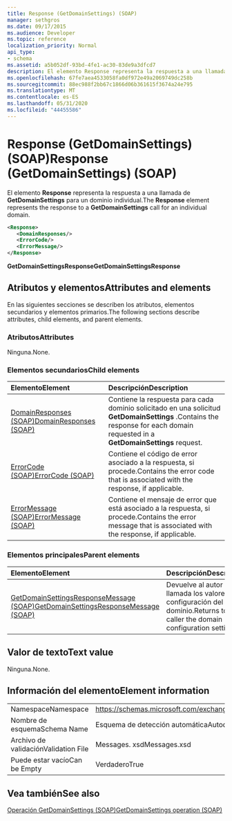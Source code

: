 ```yaml
---
title: Response (GetDomainSettings) (SOAP)
manager: sethgros
ms.date: 09/17/2015
ms.audience: Developer
ms.topic: reference
localization_priority: Normal
api_type:
- schema
ms.assetid: a5b052df-93bd-4fe1-ac30-83de9a3dfcd7
description: El elemento Response representa la respuesta a una llamada de GetDomainSettings para un dominio individual.
ms.openlocfilehash: 67fe7aea4533058fa0df972e49a2069749dc258b
ms.sourcegitcommit: 88ec988f2bb67c1866d06b361615f3674a24e795
ms.translationtype: MT
ms.contentlocale: es-ES
ms.lasthandoff: 05/31/2020
ms.locfileid: "44455586"
---
```

# <a name="response-getdomainsettings-soap"></a><span data-ttu-id="a9b59-103">Response (GetDomainSettings) (SOAP)</span><span class="sxs-lookup"><span data-stu-id="a9b59-103">Response (GetDomainSettings) (SOAP)</span></span>

<span data-ttu-id="a9b59-104">El elemento **Response** representa la respuesta a una llamada de **GetDomainSettings** para un dominio individual.</span><span class="sxs-lookup"><span data-stu-id="a9b59-104">The **Response** element represents the response to a **GetDomainSettings** call for an individual domain.</span></span> 
  
```XML
<Response>
   <DomainResponses/>
   <ErrorCode/>
   <ErrorMessage/>
</Response>
```

 <span data-ttu-id="a9b59-105">**GetDomainSettingsResponse**</span><span class="sxs-lookup"><span data-stu-id="a9b59-105">**GetDomainSettingsResponse**</span></span>
## <a name="attributes-and-elements"></a><span data-ttu-id="a9b59-106">Atributos y elementos</span><span class="sxs-lookup"><span data-stu-id="a9b59-106">Attributes and elements</span></span>

<span data-ttu-id="a9b59-107">En las siguientes secciones se describen los atributos, elementos secundarios y elementos primarios.</span><span class="sxs-lookup"><span data-stu-id="a9b59-107">The following sections describe attributes, child elements, and parent elements.</span></span>
  
### <a name="attributes"></a><span data-ttu-id="a9b59-108">Atributos</span><span class="sxs-lookup"><span data-stu-id="a9b59-108">Attributes</span></span>

<span data-ttu-id="a9b59-109">Ninguna.</span><span class="sxs-lookup"><span data-stu-id="a9b59-109">None.</span></span>
  
### <a name="child-elements"></a><span data-ttu-id="a9b59-110">Elementos secundarios</span><span class="sxs-lookup"><span data-stu-id="a9b59-110">Child elements</span></span>

|<span data-ttu-id="a9b59-111">**Elemento**</span><span class="sxs-lookup"><span data-stu-id="a9b59-111">**Element**</span></span>|<span data-ttu-id="a9b59-112">**Descripción**</span><span class="sxs-lookup"><span data-stu-id="a9b59-112">**Description**</span></span>|
|:-----|:-----|
|[<span data-ttu-id="a9b59-113">DomainResponses (SOAP)</span><span class="sxs-lookup"><span data-stu-id="a9b59-113">DomainResponses (SOAP)</span></span>](domainresponses-soap.md) <br/> |<span data-ttu-id="a9b59-114">Contiene la respuesta para cada dominio solicitado en una solicitud **GetDomainSettings** .</span><span class="sxs-lookup"><span data-stu-id="a9b59-114">Contains the response for each domain requested in a **GetDomainSettings** request.</span></span>  <br/> |
|[<span data-ttu-id="a9b59-115">ErrorCode (SOAP)</span><span class="sxs-lookup"><span data-stu-id="a9b59-115">ErrorCode (SOAP)</span></span>](errorcode-soap.md) <br/> |<span data-ttu-id="a9b59-116">Contiene el código de error asociado a la respuesta, si procede.</span><span class="sxs-lookup"><span data-stu-id="a9b59-116">Contains the error code that is associated with the response, if applicable.</span></span>  <br/> |
|[<span data-ttu-id="a9b59-117">ErrorMessage (SOAP)</span><span class="sxs-lookup"><span data-stu-id="a9b59-117">ErrorMessage (SOAP)</span></span>](errormessage-soap.md) <br/> |<span data-ttu-id="a9b59-118">Contiene el mensaje de error que está asociado a la respuesta, si procede.</span><span class="sxs-lookup"><span data-stu-id="a9b59-118">Contains the error message that is associated with the response, if applicable.</span></span>  <br/> |
   
### <a name="parent-elements"></a><span data-ttu-id="a9b59-119">Elementos principales</span><span class="sxs-lookup"><span data-stu-id="a9b59-119">Parent elements</span></span>

|<span data-ttu-id="a9b59-120">**Elemento**</span><span class="sxs-lookup"><span data-stu-id="a9b59-120">**Element**</span></span>|<span data-ttu-id="a9b59-121">**Descripción**</span><span class="sxs-lookup"><span data-stu-id="a9b59-121">**Description**</span></span>|
|:-----|:-----|
|[<span data-ttu-id="a9b59-122">GetDomainSettingsResponseMessage (SOAP)</span><span class="sxs-lookup"><span data-stu-id="a9b59-122">GetDomainSettingsResponseMessage (SOAP)</span></span>](getdomainsettingsresponsemessage-soap.md) <br/> |<span data-ttu-id="a9b59-123">Devuelve al autor de la llamada los valores de configuración del dominio.</span><span class="sxs-lookup"><span data-stu-id="a9b59-123">Returns to the caller the domain configuration settings.</span></span>  <br/> |
   
## <a name="text-value"></a><span data-ttu-id="a9b59-124">Valor de texto</span><span class="sxs-lookup"><span data-stu-id="a9b59-124">Text value</span></span>

<span data-ttu-id="a9b59-125">Ninguna.</span><span class="sxs-lookup"><span data-stu-id="a9b59-125">None.</span></span>
  
## <a name="element-information"></a><span data-ttu-id="a9b59-126">Información del elemento</span><span class="sxs-lookup"><span data-stu-id="a9b59-126">Element information</span></span>

|||
|:-----|:-----|
|<span data-ttu-id="a9b59-127">Namespace</span><span class="sxs-lookup"><span data-stu-id="a9b59-127">Namespace</span></span>  <br/> |https://schemas.microsoft.com/exchange/2010/Autodiscover  <br/> |
|<span data-ttu-id="a9b59-128">Nombre de esquema</span><span class="sxs-lookup"><span data-stu-id="a9b59-128">Schema Name</span></span>  <br/> |<span data-ttu-id="a9b59-129">Esquema de detección automática</span><span class="sxs-lookup"><span data-stu-id="a9b59-129">Autodiscover schema</span></span>  <br/> |
|<span data-ttu-id="a9b59-130">Archivo de validación</span><span class="sxs-lookup"><span data-stu-id="a9b59-130">Validation File</span></span>  <br/> |<span data-ttu-id="a9b59-131">Messages. xsd</span><span class="sxs-lookup"><span data-stu-id="a9b59-131">Messages.xsd</span></span>  <br/> |
|<span data-ttu-id="a9b59-132">Puede estar vacío</span><span class="sxs-lookup"><span data-stu-id="a9b59-132">Can be Empty</span></span>  <br/> |<span data-ttu-id="a9b59-133">Verdadero</span><span class="sxs-lookup"><span data-stu-id="a9b59-133">True</span></span>  <br/> |
   
## <a name="see-also"></a><span data-ttu-id="a9b59-134">Vea también</span><span class="sxs-lookup"><span data-stu-id="a9b59-134">See also</span></span>



[<span data-ttu-id="a9b59-135">Operación GetDomainSettings (SOAP)</span><span class="sxs-lookup"><span data-stu-id="a9b59-135">GetDomainSettings operation (SOAP)</span></span>](getdomainsettings-operation-soap.md)

